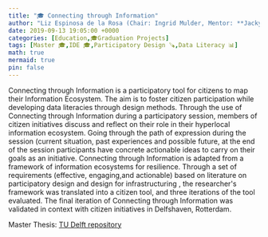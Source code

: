 ```yaml
---
title: "🎓 Connecting through Information"
author: "Liz Espinosa de la Rosa (Chair: Ingrid Mulder, Mentor: **Jacky Bourgeois**)"
date: 2019-09-13 19:05:00 +0000
categories: [Education,🎓Graduation Projects]
tags: [Master 🎓,IDE 🎓,Participatory Design 🪚,Data Literacy 📊]
math: true
mermaid: true
pin: false
---
```


Connecting through Information is a participatory tool for citizens to map their Information Ecosystem. The aim is to foster citizen participation while developing data literacies through design methods. Through the use of Connecting through Information during a participatory session, members of citizen initiatives discuss and reflect on their role in their hyperlocal information ecosystem. Going through the path of expression during the session (current situation, past experiences and possible future, at the end of the session participants have concrete actionable ideas to carry on their goals as an initiative. Connecting through Information is adapted from a framework of information ecosystems for resilience. Through a set of requirements (effective, engaging,and actionable) based on literature on participatory design and design for infrastructuring , the researcher's framework was translated into a citizen tool, and three iterations of the tool evaluated. The final iteration of Connecting through Information was validated in context with citizen initiatives in Delfshaven, Rotterdam.

Master Thesis: [TU Delft repository](https://repository.tudelft.nl/islandora/object/uuid%3Acec3a353-6db3-4be4-a024-ab8bca57f77a?collection=education)